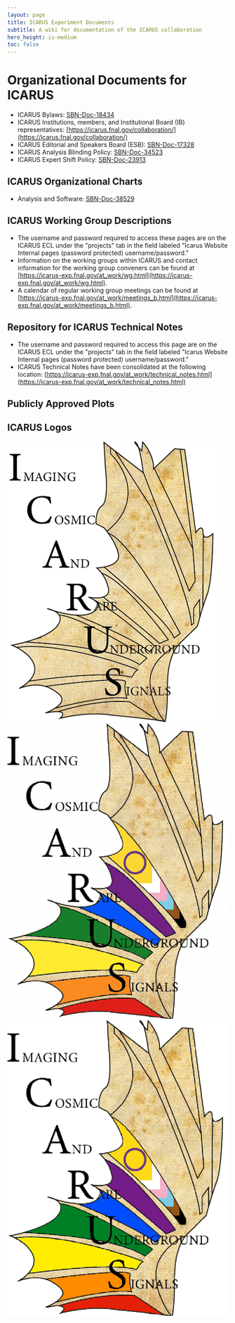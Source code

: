 ```yaml
---
layout: page
title: ICARUS Experiment Documents
subtitle: A wiki for documentation of the ICARUS collaboration
hero_height: is-medium
toc: false
---
```


# Organizational Documents for ICARUS
* ICARUS Bylaws: [SBN-Doc-18434](https://sbn-docdb.fnal.gov/cgi-bin/sso/ShowDocument?docid=18434)
* ICARUS Institutions, members, and Institutional Board (IB) representatives: [https://icarus.fnal.gov/collaboration/](https://icarus.fnal.gov/collaboration/)
* ICARUS Editorial and Speakers Board (ESB): [SBN-Doc-17328](https://sbn-docdb.fnal.gov/cgi-bin/sso/ShowDocument?docid=17328)
* ICARUS Analysis Blinding Policy: [SBN-Doc-34523](https://sbn-docdb.fnal.gov/cgi-bin/sso/ShowDocument?docid=34523)
* ICARUS Expert Shift Policy: [SBN-Doc-23913](https://sbn-docdb.fnal.gov/cgi-bin/sso/ShowDocument?docid=23913)

## ICARUS Organizational Charts ##
* Analysis and Software: [SBN-Doc-38529](https://sbn-docdb.fnal.gov/cgi-bin/sso/ShowDocument?docid=38529)

## ICARUS Working Group Descriptions ##
* The username and password required to access these pages are on the ICARUS ECL under the "projects" tab in the field labeled "Icarus Website Internal pages (password protected) username/password."
* Information on the working groups within ICARUS and contact information for the working group conveners can be found at [https://icarus-exp.fnal.gov/at_work/wg.html](https://icarus-exp.fnal.gov/at_work/wg.html).
* A calendar of regular working group meetings can be found at [https://icarus-exp.fnal.gov/at_work/meetings_b.html](https://icarus-exp.fnal.gov/at_work/meetings_b.html).

## Repository for ICARUS Technical Notes
* The username and password required to access this page are on the ICARUS ECL under the "projects" tab in the field labeled "Icarus Website Internal pages (password protected) username/password."
* ICARUS Technical Notes have been consolidated at the following location: [https://icarus-exp.fnal.gov/at_work/technical_notes.html](https://icarus-exp.fnal.gov/at_work/technical_notes.html)


## Publicly Approved Plots ##

## ICARUS Logos ##
![Unable to display image](ICARUS_new_logo.png "ICARUS new logo")
![Unable to display image](icarus_pride_logo.png "ICARUS pride logo")
![Unable to display image](icarus_pride_logo_transparent.png "ICARUS pride logo transparent")
